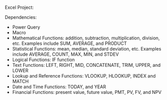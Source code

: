 Excel Project: 

Dependencies:
- Power Query 
- Macro
- Mathematical Functions: addition, subtraction, multiplication, division, etc. Examples include SUM, AVERAGE, and PRODUCT
- Statistical Functions: mean, median, standard deviation, etc. Examples include AVERAGE, COUNT, MAX, MIN, and STDEV
- Logical Functions: IF function 
- Text Functions: LEFT, RIGHT, MID, CONCATENATE, TRIM, UPPER, and LOWER
- Lookup and Reference Functions: VLOOKUP,  HLOOKUP, INDEX and MATCH
- Date and Time Functions: TODAY, and YEAR
- Financial Functions: present value, future value, PMT, PV, FV, and NPV 
